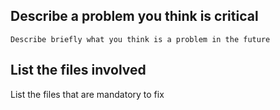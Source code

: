 ## Describe a problem you think is critical
    
    Describe briefly what you think is a problem in the future
  
## List the files involved

List the files that are mandatory to fix
